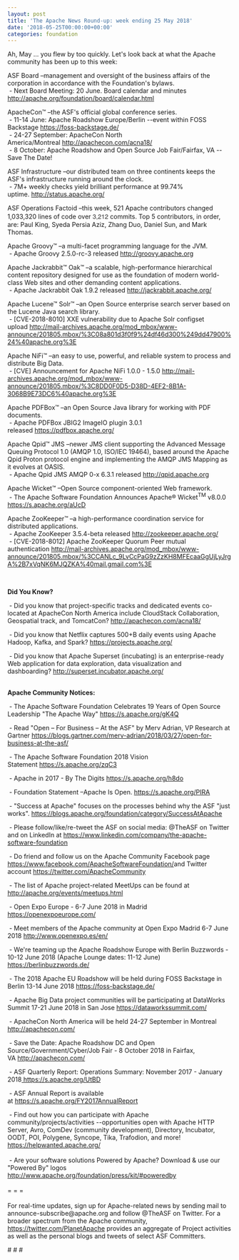 ```yaml
---
layout: post
title: 'The Apache News Round-up: week ending 25 May 2018'
date: '2018-05-25T00:00:00+00:00'
categories: foundation
---
```

<p>Ah, May ... you flew by too quickly. Let's look back at what the Apache community has been up to this week:</p> 
  <p>ASF Board –management and oversight of the business affairs of the corporation in accordance with the Foundation's bylaws.<br />&nbsp;- Next Board Meeting: 20 June. Board calendar and minutes <a href="http://apache.org/foundation/board/calendar.html">http://apache.org/foundation/board/calendar.html</a></p> 
  <p>ApacheCon™ –the ASF's official global conference series.<br />&nbsp;- 11-14 June: Apache Roadshow Europe/Berlin --event within FOSS Backstage <a href="https://foss-backstage.de/">https://foss-backstage.de/</a><br />&nbsp;- 24-27 September: ApacheCon North America/Montreal&nbsp;<a href="http://apachecon.com/acna18/">http://apachecon.com/acna18/</a><br />&nbsp;- 8 October: Apache Roadshow and Open Source Job Fair/Fairfax, VA --Save The Date!&nbsp;</p> 
  <p>ASF Infrastructure –our distributed team on three continents keeps the ASF's infrastructure running around the clock.<br />&nbsp;- 7M+ weekly checks yield brilliant performance at 99.74% uptime.&nbsp;<a href="http://status.apache.org/">http://status.apache.org/</a></p> 
  <p>ASF Operations Factoid&nbsp;–this week, 521 Apache contributors changed 1,033,320 lines of code over <font color="#333333" face="Helvetica Neue, Helvetica, Arial, sans-serif"><span style="font-size: 14px;">3,212</span></font>&nbsp;commits. Top 5 contributors, in order, are: Paul King, Syeda Persia Aziz, Zhang Duo, Daniel Sun, and Mark Thomas.</p> 
  <p>Apache Groovy™ –a multi-facet programming language for the JVM.<br />&nbsp;- Apache Groovy 2.5.0-rc-3 released<span style="white-space: pre;"> <a href="http://groovy.apache.org">http://groovy.apache.org</a></span></p> 
  <p>Apache Jackrabbit™ Oak™ –a scalable, high-performance hierarchical content repository designed for use as the foundation of modern world-class Web sites and other demanding content applications.<br />&nbsp;-&nbsp;Apache Jackrabbit Oak 1.9.2 released&nbsp;<a href="http://jackrabbit.apache.org/">http://jackrabbit.apache.org/</a></p> 
  <p>Apache Lucene™ Solr™ –an Open Source enterprise search server based on the Lucene Java search library.<br />&nbsp;-&nbsp;[CVE-2018-8010] XXE vulnerability due to Apache Solr configset upload&nbsp;<a href="http://mail-archives.apache.org/mod_mbox/www-announce/201805.mbox/%3C08a801d3f0f9%24df46d300%249dd47900%24%40apache.org%3E">http://mail-archives.apache.org/mod_mbox/www-announce/201805.mbox/%3C08a801d3f0f9%24df46d300%249dd47900%24%40apache.org%3E</a></p> 
  <p>Apache NiFi™ –an easy to use, powerful, and reliable system to process and distribute Big Data.<br />&nbsp;- [CVE] Announcement for Apache NiFi 1.0.0 - 1.5.0&nbsp;<a href="http://mail-archives.apache.org/mod_mbox/www-announce/201805.mbox/%3C8DD0F0D5-D38D-4EF2-8B1A-3068B9E73DC6%40apache.org%3E">http://mail-archives.apache.org/mod_mbox/www-announce/201805.mbox/%3C8DD0F0D5-D38D-4EF2-8B1A-3068B9E73DC6%40apache.org%3E</a><span style="white-space: pre;"></span></p> 
  <p>Apache PDFBox™ –an Open Source Java library for working with PDF documents.<br />&nbsp;- Apache PDFBox JBIG2 ImageIO plugin 3.0.1 released<span style="white-space: pre;"> </span><a href="https://pdfbox.apache.org/">https://pdfbox.apache.org/</a></p> 
  <p>Apache Qpid™ JMS –newer JMS client supporting the Advanced Message Queuing Protocol 1.0 (AMQP 1.0, ISO/IEC 19464), based around the Apache Qpid Proton protocol engine and implementing the AMQP JMS Mapping as it evolves at OASIS.<br />&nbsp;- Apache Qpid JMS AMQP 0-x 6.3.1 released&nbsp;<a href="http://qpid.apache.org">http://qpid.apache.org</a></p> 
  <p>Apache Wicket™ –Open Source component-oriented Web framework.<br />&nbsp;- The Apache Software Foundation Announces Apache® Wicket<sup>TM</sup>&nbsp;v8.0.0 <a href="https://s.apache.org/aUcD">https://s.apache.org/aUcD</a></p> 
  <p>Apache ZooKeeper™ –a high-performance coordination service for distributed applications.<br />&nbsp;-&nbsp;Apache ZooKeeper 3.5.4-beta released&nbsp;<a href="http://zookeeper.apache.org/">http://zookeeper.apache.org/</a><br />&nbsp;- [CVE-2018-8012] Apache ZooKeeper Quorum Peer mutual authentication&nbsp;<a href="http://mail-archives.apache.org/mod_mbox/www-announce/201805.mbox/%3CCANLc_9LvCcPaG9zZzKH8MFEcaaGgUjLyJrgA%2B7xVqNK6MJQZKA%40mail.gmail.com%3E">http://mail-archives.apache.org/mod_mbox/www-announce/201805.mbox/%3CCANLc_9LvCcPaG9zZzKH8MFEcaaGgUjLyJrgA%2B7xVqNK6MJQZKA%40mail.gmail.com%3E</a></p> 
  <p><br /></p> 
  <p><strong>Did You Know?</strong></p> 
  <div> 
    <p>&nbsp;- Did you know that project-specific tracks and dedicated events co-located at ApacheCon North America include CloudStack Collaboration, Geospatial track, and TomcatCon?&nbsp;<a href="http://apachecon.com/acna18/">http://apachecon.com/acna18/</a></p> 
    <p>&nbsp;- Did you know that Netflix captures 500+B daily events using Apache Hadoop, Kafka, and Spark?&nbsp;<a href="https://projects.apache.org/">https://projects.apache.org/</a> </p> 
    <p>&nbsp;- Did you know that Apache Superset (incubating) is an enterprise-ready Web application for data exploration, data visualization and dashboarding?&nbsp;<a href="http://superset.incubator.apache.org/">http://superset.incubator.apache.org/</a></p> 
    <p> </p> 
    <p> </p> 
  </div> 
  <div><strong><br />Apache Community Notices:</strong></div> 
  <p>&nbsp;- The Apache<span style="font-size: 10.8333px;"> </span>Software Foundation Celebrates 19 Years of Open Source Leadership &quot;The Apache Way&quot;&nbsp;<a href="https://s.apache.org/gK4Q">https://s.apache.org/gK4Q</a></p> 
  <p>&nbsp;- Read &quot;Open – For Business – At the ASF&quot; by Merv Adrian, VP Research at Gartner&nbsp;<a href="https://blogs.gartner.com/merv-adrian/2018/03/27/open-for-business-at-the-asf/">https://blogs.gartner.com/merv-adrian/2018/03/27/open-for-business-at-the-asf/</a><br /></p> 
  <p>&nbsp;- The Apache Software Foundation 2018 Vision Statement&nbsp;<a href="https://s.apache.org/zqC3">https://s.apache.org/zqC3</a></p> 
  <p>&nbsp;- Apache in 2017 - By The Digits&nbsp;<a href="https://s.apache.org/h8do">https://s.apache.org/h8do</a></p> 
  <p>&nbsp;- Foundation Statement –Apache Is Open. <a href="https://s.apache.org/PIRA">https://s.apache.org/PIRA</a></p> 
  <div> 
    <p>&nbsp;- &quot;Success at Apache&quot; focuses on the processes behind why the ASF &quot;just works&quot;. <a href="https://blogs.apache.org/foundation/category/SuccessAtApache">https://blogs.apache.org/foundation/category/SuccessAtApache</a></p> 
  </div> 
  <div> 
    <p>&nbsp;- Please follow/like/re-tweet the ASF on social media: @TheASF on Twitter and on LinkedIn at <a href="https://www.linkedin.com/company/the-apache-software-foundation">https://www.linkedin.com/company/the-apache-software-foundation</a></p> 
    <p>&nbsp;- Do friend and follow us on the Apache Community Facebook page <a href="https://www.facebook.com/ApacheSoftwareFoundation/">https://www.facebook.com/ApacheSoftwareFoundation/</a>and Twitter account <a href="https://twitter.com/ApacheCommunity">https://twitter.com/ApacheCommunity</a></p> 
  </div> 
  <div> 
    <p><a href="https://feathercast.apache.org/"></a></p> 
  </div> 
  <div> 
    <p>&nbsp;- The list of Apache project-related MeetUps can be found at <a href="https://twitter.com/ApacheCommunity">http://apache.org/events/meetups.html<br /></a></p> 
    <p>&nbsp;- Open Expo Europe - 6-7 June 2018 in Madrid <a href="https://openexpoeurope.com/">https://openexpoeurope.com/</a></p> 
    <p>&nbsp;- Meet members of the Apache community at Open Expo Madrid 6-7 June 2018&nbsp;<a href="http://www.openexpo.es/en/">http://www.openexpo.es/en/</a></p> 
    <p>&nbsp;- We're teaming up the Apache Roadshow Europe with Berlin Buzzwords - 10-12 June 2018 (Apache Lounge dates: 11-12 June) <a href="https://berlinbuzzwords.de/">https://berlinbuzzwords.de/</a></p> 
    <p>&nbsp;- The 2018 Apache EU Roadshow will be held during FOSS Backstage in Berlin 13-14 June 2018&nbsp;<a href="https://foss-backstage.de/">https://foss-backstage.de/</a></p> 
  </div> 
  <div> 
    <p>&nbsp;- Apache Big Data project communities will be participating at DataWorks Summit 17-21 June 2018 in San Jose <a href="https://dataworkssummit.com/">https://dataworkssummit.com/</a></p> 
    <p>&nbsp;- ApacheCon North America&nbsp;will be held 24-27 September in Montreal <a href="http://apachecon.com/">http://apachecon.com/</a></p> 
    <p>&nbsp;- Save the Date: Apache Roadshow DC and Open Source/Government/Cyber/Job Fair - 8 October 2018 in Fairfax, VA&nbsp;<a href="http://apachecon.com/">http://apachecon.com/</a></p> 
    <p>&nbsp;- ASF Quarterly Report: Operations Summary: November 2017 - January 2018<a href="https://s.apache.org/UtBD">&nbsp;https://s.apache.org/UtBD</a></p> 
  </div> 
  <div> 
    <p>&nbsp;- ASF Annual Report is available at&nbsp;<a href="https://s.apache.org/FY2017AnnualReport">https://s.apache.org/FY2017AnnualReport</a></p> 
  </div> 
  <div>&nbsp;- Find out how you can participate with Apache community/projects/activities --opportunities open with Apache HTTP Server, Avro, ComDev (community development), Directory, Incubator, OODT, POI, Polygene, Syncope, Tika, Trafodion, and more! <a href="https://helpwanted.apache.org/">https://helpwanted.apache.org/</a></div> 
  <div><br /></div> 
  <div>&nbsp;- Are your software solutions Powered by Apache? Download &amp; use our &quot;Powered By&quot; logos <a href="http://www.apache.org/foundation/press/kit/#poweredby">http://www.apache.org/foundation/press/kit/#poweredby</a></div> 
  <div><br /></div> 
  <div>= = =</div> 
  <div><br /></div> 
  <div>For real-time updates, sign up for Apache-related news by sending mail to announce-subscribe@apache.org and follow @TheASF on Twitter. For a broader spectrum from the Apache community, <a href="https://twitter.com/PlanetApache">https://twitter.com/PlanetApache</a> provides an aggregate of Project activities as well as the personal blogs and tweets of select ASF Committers.</div> 
  <p># # #</p>
